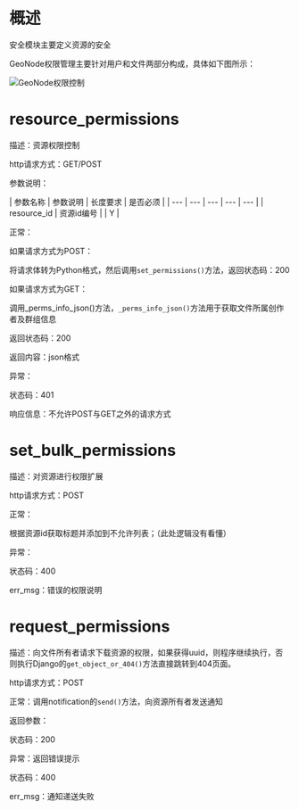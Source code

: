 # 概述
安全模块主要定义资源的安全

GeoNode权限管理主要针对用户和文件两部分构成，具体如下图所示：

![GeoNode权限控制](http://oh6j8wijn.bkt.clouddn.com/05C98E89-D2AA-4481-AC34-36725ADFC16D.png)

# resource_permissions

描述：资源权限控制

http请求方式：GET/POST

参数说明：

| 参数名称 | 参数说明 | 长度要求 | 是否必须 |
| --- | --- | --- | --- | --- |
| resource_id | 资源id编号 |   | Y |

正常：

如果请求方式为POST：

将请求体转为Python格式，然后调用`set_permissions()`方法，返回状态码：200

如果请求方式为GET：

调用_perms_info_json()方法，`_perms_info_json()`方法用于获取文件所属创作者及群组信息

返回状态码：200

返回内容：json格式

异常：

状态码：401

响应信息：不允许POST与GET之外的请求方式

# set_bulk_permissions

描述：对资源进行权限扩展

http请求方式：POST

正常：

根据资源id获取标题并添加到不允许列表；（此处逻辑没有看懂）

异常：

状态码：400

err_msg：错误的权限说明

# request_permissions

描述：向文件所有者请求下载资源的权限，如果获得uuid，则程序继续执行，否则执行Django的`get_object_or_404()`方法直接跳转到404页面。

http请求方式：POST

正常：调用notification的`send()`方法，向资源所有者发送通知

返回参数：

状态码：200  

异常：返回错误提示

状态码：400

err_msg：通知递送失败
